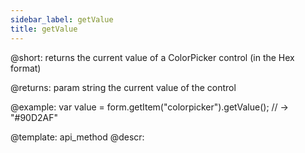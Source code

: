 ```yaml
---
sidebar_label: getValue
title: getValue
---          
```


@short: returns the current value of a ColorPicker control (in the Hex format)



@returns:
param   string     the current value of the control

@example:
var value = form.getItem("colorpicker").getValue();
// -> "#90D2AF"



@template: api_method
@descr:


